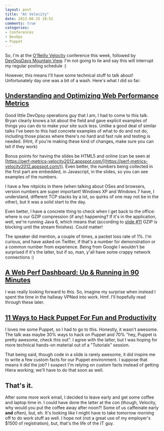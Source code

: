 ```yaml
---
layout: post
title: "At Velocity"
date: 2012-06-25 18:51
comments: true
categories: 
- Conferences
- DevOps
- Puppet
---
```


So, I'm at the [O'Reilly Velocity](http://velocityconf.com/velocity2012) conference this week, followed by [DevOpsDays Mountain View](http://www.devopsdays.org/events/2012-mountainview/).  I'm not going to lie and say this will interrupt my regular posting schedule :)

However, this means I'll have some technical stuff to talk about!  Unfortunately day one was a bit of a wash.  Here's what I did so far:

<!--more-->

## [Understanding and Optimizing Web Performance Metrics](http://velocityconf.com/velocity2012/public/schedule/detail/23857)

Good little DevOpsy operations guy that I am, I had to come to this talk.  Bryan clearly knows a lot about the field and gave explicit examples of things you can do to make your site suck less.  Unlike a good deal of similar talks I've been to this had concrete examples of what to do and not do, including those places where there's no hard and fast rule and testing is needed. (Hint, if you're making these kind of changes, make sure you can tell if they work)

Bonus points for having the slides be HTML5 and online (can be seen at [https://perf-metrics-velocity2012.appspot.com/](https://perf-metrics-velocity2012.appspot.com/)).  Even better, the numbers being collected in the first part are embedded, in Javascript, in the slides, so you can see examples of the numbers.

I have a few nitpicks in there (when talking about OSes and browsers, version numbers are super important!  Windows XP and Windows 7 have, I understand, different TCP stacks by a lot, so quirks of one may not be in the other), but it was a solid start to the day.

Even better, I have a concrete thing to check when I get back to the office: where is our GZIP compression (if any) happening?  If it's in the application, well, we're running Java 6, which means that (according to [slide #11](https://perf-metrics-velocity2012.appspot.com/#11) GZIP is blocking until the stream finishes).  Could matter!

The speaker did mention, a couple of times, a packet loss rate of 1%.  I'm curious, and have asked on Twitter, if that's a number for demonstration or a common number from experience.  Being from Google I wouldn't be surprised if it's the latter, but if so, man, y'all have some crappy network connections :)

## [A Web Perf Dashboard: Up & Running in 90 Minutes](http://velocityconf.com/velocity2012/public/schedule/detail/24825)

I was really looking forward to this.  So, imagine my surprise when instead I spent the time in the hallway VPNed into work.  Hmf.  I'll hopefully read through these later.

## [11 Ways to Hack Puppet For Fun and Productivity](http://velocityconf.com/velocity2012/public/schedule/detail/23639)

I loves me some Puppet, so I had to go to this.  Honestly, it wasn't awesome.  The talk was maybe 30% ways to hack on Puppet and 70% "hey, Puppet is pretty awesome, check this out".  I agree with the latter, but I was hoping for more technical hands-on material out of a "Tutorials" session.

That being said, though code in a slide is rarely awesome, it did inspire me to write a few custom facts for our Puppet environment.  I suppose that means it did the job?  I suspect I'm relying on custom facts instead of getting Hiera working; we'll have to do that soon as well.

## That's it.

After some more work email, I decided to leave early and get some coffee and laptop time in.  I could have done the latter at the con (though, Velocity, why would you put the coffee away after noon?!  Some of us caffeinate early **and** often), but, eh.  It's looking like I might have to take tomorrow morning off to do work stuff as well.  I hope not (not a great use of my employer's $1500 of registration), but, that's the life of the IT guy.

